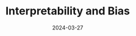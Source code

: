 ---
title: "Interpretability and Bias"
index: 10
date: 2024-03-27
materials:
- topic: "Materials in progress"
assignment:
  text: "Materials in progress"
  due_date: 2024-04-10 12:00 PM
  submission_link: TBD
  files:
  - type: "colab"
    url: TBD
---